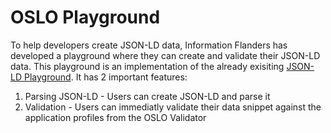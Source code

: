 # OSLO Playground

To help developers create JSON-LD data, Information Flanders has developed a playground where they can create and validate their JSON-LD data. This playground is an implementation of the already exisiting [JSON-LD Playground](https://json-ld.org/playground/). It has 2 important features:
1. Parsing JSON-LD - Users can create JSON-LD and parse it
1. Validation - Users can immediatly validate their data snippet against the application profiles from the OSLO Validator
